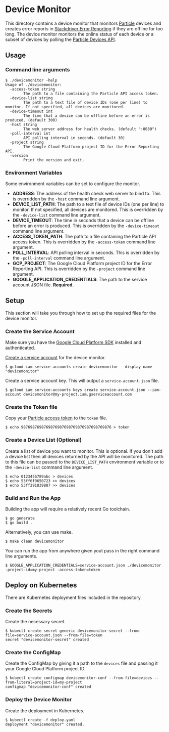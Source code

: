 # Device Monitor

This directory contains a device monitor that monitors [Particle](https://particle.io/) devices and creates error reports in [Stackdriver Error Reporting](https://cloud.google.com/error-reporting/) if they are offline for too long. The device monitor monitors the online status of each device or a subset of devices by polling the [Particle Devices API](https://docs.particle.io/reference/api/#devices).

## Usage

### Command line arguments

```shell
$ ./devicemonitor -help
Usage of ./devicemonitor:
  -access-token string
    	The path to a file containing the Particle API access token.
  -device-list string
    	The path to a text file of device IDs (one per line) to monitor. If not specified, all devices are monitored.
  -device-timeout int
    	The time that a device can be offline before an error is produced. (default 300)
  -host string
    	The web server address for health checks. (default ":8080")
  -poll-interval int
    	API polling interval in seconds. (default 30)
  -project string
    	The Google Cloud Platform project ID for the Error Reporting API.
  -version
    	Print the version and exit.
```

### Environment Variables

Some environment variables can be set to configure the monitor.

- **ADDRESS**: The address of the health check web server to bind to. This is overridden by the `-host` command line argument.
- **DEVICE_LIST_PATH**: The path to a text file of device IDs (one per line) to monitor. If not specified, all devices are monitored. This is overridden by the `-device-list` command line argument.
- **DEVICE_TIMEOUT**: The time in seconds that a device can be offline before an error is produced. This is overridden by the `-device-timeout` command line argument.
- **ACCESS_TOKEN_PATH**: The path to a file containing the Particle API access token. This is overridden by the `-access-token` command line argument.
- **POLL_INTERVAL**: API polling interval in seconds. This is overridden by the `-poll-interval` command line argument.
- **GCP_PROJECT**: The Google Cloud Platform project ID for the Error Reporting API. This is overridden by the `-project` command line argument.
- **GOOGLE_APPLICATION_CREDENTIALS**: The path to the service account JSON file. **Required.**

## Setup

This section will take you through how to set up the required files for the device monitor.

### Create the Service Account

Make sure you have the [Google Cloud Platform SDK](https://cloud.google.com/sdk/) installed and authenticated.

[Create a service account](https://cloud.google.com/iam/docs/creating-managing-service-accounts) for the device monitor.

```shell
$ gcloud iam service-accounts create devicemonitor --display-name "devicemonitor"
```

Create a service account key. This will output a `service-account.json` file.

```shell
$ gcloud iam service-accounts keys create service-account.json --iam-account devicemonitor@my-project.iam.gserviceaccount.com
```

### Create the Token file

Copy your [Particle access token](https://docs.particle.io/reference/api/#authentication) to the `token` file.

```shell
$ echo 9876987698769876987698769876987698769876 > token
```

### Create a Device List (Optional)

Create a list of device you want to monitor. This is optional. If you don't add a device list then all devices returned by the API will be monitored. The path to this file can be passed to the `DEVICE_LIST_PATH` environment variable or to the `-device-list` command line argument.

```shell
$ echo 0123456789abc > devices
$ echo 53ff6f0650723 >> devices
$ echo 53ff291839887 >> devices
```

### Build and Run the App

Building the app will require a relatively recent Go toolchain.

```shell
$ go generate
$ go build .
```

Alternatively, you can use make.

```shell
$ make clean devicemonitor
```

You can run the app from anywhere given yout pass in the right command line arguments.

```shell
$ GOOGLE_APPLICATION_CREDENTIALS=service-account.json ./devicemonitor -project-id=my-project -access-token=token
```

## Deploy on Kubernetes

There are Kubernetes deployment files included in the repository.

### Create the Secrets

Create the necessary secret.

```shell
$ kubectl create secret generic devicemonitor-secret --from-file=service-account.json --from-file=token
secret "devicemonitor-secret" created
```

### Create the ConfigMap

Create the ConfigMap by giving it a path to the `devices` file and passing it your Google Cloud Platform project ID.

```shell
$ kubectl create configmap devicemonitor-conf --from-file=devices --from-literal=project-id=my-project
configmap "devicemonitor-conf" created
```

### Deploy the Device Monitor

Create the deployment in Kubernetes.

```shell
$ kubectl create -f deploy.yaml
deployment "devicemonitor" created.
```
